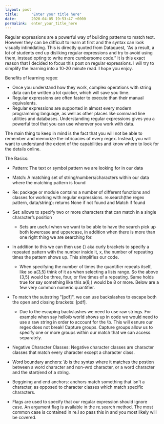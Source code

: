 ```yaml
---
layout: post
title:      "Enter your title here"
date:       2020-04-05 19:53:47 +0000
permalink:  enter_your_title_here
---
```



Regular expressions are a powerful way of building patterns to match text. However they can be difficult to learn at first and the syntax can look visually intimidating. This is directly quoted from Dataquest, “As a result, a lot of students end up disliking regular expressions and try to avoid using them, instead opting to write more cumbersome code.” It is this exact reason that I decided to focus this post on regular expressions. I will try to simplify the learning into a 10-20 minute read. I hope you enjoy. 

Benefits of learning regex:  
* Once you understand how they work, complex operations with string data can be written a lot quicker, which will save you time.  
* Regular expressions are often faster to execute than their manual equivalents.
* Regular expressions are supported in almost every modern programming language, as well as other places like command line utilities and databases. Understanding regular expressions gives you a powerful tool that you can use wherever you work with data.

The main thing to keep in mind is the fact that you will not be able to remember and memorize the intricacies of every regex. Instead, you will want to understand the extent of the capabilities and know where to look for the details online.

The Basics:  

* Pattern: The text or symbol pattern we are looking for in our data  
* Match: A matching set of string/numbers/characters within our data where the matching pattern is found  
* Re: package or module contains a number of different functions and classes for working with regular expressions.
	re.search(the regex pattern, data/string): returns None if not found and Match if found  
* Set: allows to specify two or more characters that can match in a single character’s position    

     * Sets are useful when we want to be able to have the search pick up both lowercase and uppercase, in addition when there is more than one right thing we are searching for. 
* In addition to this we can then use {} aka curly brackets to specify a repeated pattern with the number inside it, x, the number of repeating times the pattern shows up. This simplifies our code.  

     * When specifying the number of times the quantifier repeats itself, like so a{3,5} think of it as when selecting a lists range. So the above {3,5} would be three, four, or five times of a repeating. Same holds true for say something like this a{8,} would be 8 or more. Below are a few very common numeric quantifier.  

* To match the substring "[pdf]", we can use backslashes to escape both the open and closing brackets: \[pdf\].  

     * Due to the escaping backslashes we need to use raw strings. For example when say hello\b world shows up in code we would need to use a raw string in order to account for the \b. This will esnure our regex does not break!
Capture groups. Capture groups allow us to specify one or more groups within our match that we can access separately.  

* Negative Character Classes: Negative character classes are character classes that match every character except a character class.   

* Word boundary anchors: \b is the syntax where it matches the postion between a word character and non-wrd character, or a word character and the start/end of a string.   
 
* Beggining and end anchors: anchors match something that isn't a character, as opposed to character classes which match specific characters.  

* Flags are used to specify that our regular expression should ignore case. An argument flag is available in the re.search method. The most common case is contained in re.I so pass this in and you most likely will be covered.  

